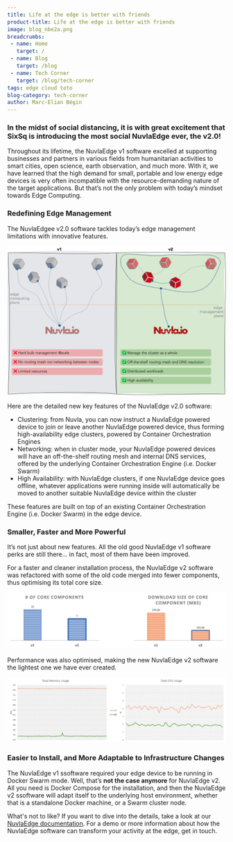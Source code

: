 ```yaml
---
title: Life at the edge is better with friends
product-title: Life at the edge is better with friends
image: blog_nbe2a.png
breadcrumbs:
 - name: Home
   target: /
 - name: Blog
   target: /blog
 - name: Tech Corner
   target: /blog/tech-corner
tags: edge cloud toto
blog-category: tech-corner
author: Marc-Elian Bégin
---
```


### In the midst of social distancing, it is with great excitement that SixSq is introducing the most social NuvlaEdge ever, the v2.0!

Throughout its lifetime, the NuvlaEdge v1 software excelled at supporting businesses and partners in various fields from humanitarian activities to smart cities, open science, earth observation, and much more. With it, we have learned that the high demand for small, portable and low energy edge devices is very often incompatible with the resource-demanding nature of the target applications. But that’s not the only problem with today’s mindset towards Edge Computing.

### Redefining Edge Management

The NuvlaEdgee v2.0 software tackles today’s edge management limitations with innovative features.


![nuvlaedge 2.0](/assets/img/blog/blog_nbe2b.png)


Here are the detailed new key features of the NuvlaEdge v2.0 software:

- Clustering: from Nuvla, you can now instruct a NuvlaEdge powered device to join or leave another NuvlaEdge powered device, thus forming high-availability edge clusters, powered by Container Orchestration Engines
- Networking: when in cluster mode, your NuvlaEdge powered devices will have an off-the-shelf routing mesh and internal DNS services, offered by the underlying Container Orchestration Engine (i.e. Docker Swarm)
- High Availability: with NuvlaEdge clusters, if one NuvlaEdge device goes offline, whatever applications were running inside will automatically be moved to another suitable NuvlaEdge device within the cluster

These features are built on top of an existing Container Orchestration Engine (i.e. Docker Swarm) in the edge device.

### Smaller, Faster and More Powerful

It’s not just about new features. All the old good NuvlaEdge v1 software perks are still there... in fact, most of them have been improved.

For a faster and cleaner installation process, the NuvlaEdge v2 software was refactored with some of the old code merged into fewer components, thus optimising its total core size.

![nbe core size](/assets/img/blog/blog_nbec.png)

Performance was also optimised, making the new NuvlaEdge v2 software the lightest one we have ever created.



![cpu](/assets/img/blog/blog_nbed.png)

### Easier to Install, and More Adaptable to Infrastructure Changes

The NuvlaEdge v1 ssoftware required your edge device to be running in Docker Swarm mode. Well, that’s **not the case anymore** for NuvlaEdge v2. All you need is Docker Compose for the installation, and then the NuvlaEdge v2 ssoftware will adapt itself to the underlying host environment, whether that is a standalone Docker machine, or a Swarm cluster node.

What's not to like? If you want to dive into the details, take a look at our [NuvlaEdge documentation](https://docs.nuvla.io/nuvlabox/).  For a demo or more information about how the NuvlaEdge software can transform your activity at the edge, get in touch.
